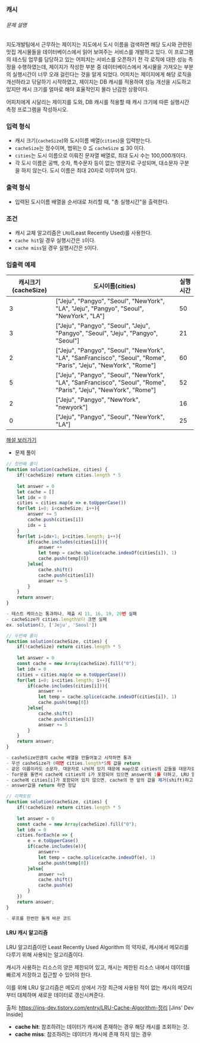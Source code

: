 ### 캐시

###### 문제 설명

지도개발팀에서 근무하는 제이지는 지도에서 도시 이름을 검색하면 해당 도시와 관련된 맛집 게시물들을 데이터베이스에서 읽어 보여주는 서비스를 개발하고 있다.
이 프로그램의 테스팅 업무를 담당하고 있는 어피치는 서비스를 오픈하기 전 각 로직에 대한 성능 측정을 수행하였는데, 제이지가 작성한 부분 중 데이터베이스에서 게시물을 가져오는 부분의 실행시간이 너무 오래 걸린다는 것을 알게 되었다.
어피치는 제이지에게 해당 로직을 개선하라고 닦달하기 시작하였고, 제이지는 DB 캐시를 적용하여 성능 개선을 시도하고 있지만 캐시 크기를 얼마로 해야 효율적인지 몰라 난감한 상황이다.

어피치에게 시달리는 제이지를 도와, DB 캐시를 적용할 때 캐시 크기에 따른 실행시간 측정 프로그램을 작성하시오.

### 입력 형식

- 캐시 크기(`cacheSize`)와 도시이름 배열(`cities`)을 입력받는다.
- `cacheSize`는 정수이며, 범위는 0 ≦ `cacheSize` ≦ 30 이다.
- `cities`는 도시 이름으로 이뤄진 문자열 배열로, 최대 도시 수는 100,000개이다.
- 각 도시 이름은 공백, 숫자, 특수문자 등이 없는 영문자로 구성되며, 대소문자 구분을 하지 않는다. 도시 이름은 최대 20자로 이루어져 있다.

### 출력 형식

- 입력된 도시이름 배열을 순서대로 처리할 때, "총 실행시간"을 출력한다.

### 조건

- 캐시 교체 알고리즘은 `LRU`(Least Recently Used)를 사용한다.
- `cache hit`일 경우 실행시간은 `1`이다.
- `cache miss`일 경우 실행시간은 `5`이다.

### 입출력 예제

| 캐시크기(cacheSize) | 도시이름(cities)                                             | 실행시간 |
| ------------------- | ------------------------------------------------------------ | -------- |
| 3                   | ["Jeju", "Pangyo", "Seoul", "NewYork", "LA", "Jeju", "Pangyo", "Seoul", "NewYork", "LA"] | 50       |
| 3                   | ["Jeju", "Pangyo", "Seoul", "Jeju", "Pangyo", "Seoul", "Jeju", "Pangyo", "Seoul"] | 21       |
| 2                   | ["Jeju", "Pangyo", "Seoul", "NewYork", "LA", "SanFrancisco", "Seoul", "Rome", "Paris", "Jeju", "NewYork", "Rome"] | 60       |
| 5                   | ["Jeju", "Pangyo", "Seoul", "NewYork", "LA", "SanFrancisco", "Seoul", "Rome", "Paris", "Jeju", "NewYork", "Rome"] | 52       |
| 2                   | ["Jeju", "Pangyo", "NewYork", "newyork"]                     | 16       |
| 0                   | ["Jeju", "Pangyo", "Seoul", "NewYork", "LA"]                 | 25       |

[해설 보러가기](http://tech.kakao.com/2017/09/27/kakao-blind-recruitment-round-1/)



- 문제 풀이

```javascript
// 첫번째 풀이
function solution(cacheSize, cities) {
    if(!cacheSize) return cities.length * 5
    
    let answer = 0
    let cache = []
    let idx = 0
    cities = cities.map(e => e.toUpperCase())
    for(let i=0; i<cacheSize; i++){
        answer += 5
        cache.push(cities[i])
        idx = i
    }
    for(let i=idx+1; i<cities.length; i++){
        if(cache.includes(cities[i])){
            answer ++
            let temp = cache.splice(cache.indexOf(cities[i]), 1)
            cache.push(temp[0])
        }else{
            cache.shift()
            cache.push(cities[i])
            answer += 5
        }
    }
    return answer;
}

- 테스트 케이스는 통과하나, 제출 시 11, 16, 19, 20번 실패
- cacheSize가 cities.length보다 크면 실패
ex. solution(3, ['Jeju', 'Seoul'])

// 두번째 풀이
function solution(cacheSize, cities) {
    if(!cacheSize) return cities.length * 5
    
    let answer = 0
    const cache = new Array(cacheSize).fill("0");
    let idx = 0
    cities = cities.map(e => e.toUpperCase())
    for(let i=0; i<cities.length; i++){
        if(cache.includes(cities[i])){
            answer ++
            let temp = cache.splice(cache.indexOf(cities[i]), 1)
            cache.push(temp[0])
        }else{
            cache.shift()
            cache.push(cities[i])
            answer += 5
        }
    }
    return answer;
}

- casheSize만큼의 cache 배열을 만들어놓고 시작하면 통과
- 우선 casheSize가 0이면 cities.length*5의 값을 return
- 같은 이름이라도 소문자, 대문자로 나눠져 있기 때문에 map으로 cities의 값들을 대문자로 변환
- for문을 돌면서 cache에 cities의 i가 포함되어 있으면 answer에 1을 더하고, LRU 알고리즘에 따라 cache에서 해당 값을 제거하고 cache 배열에 맨 뒤로 push
- cache에 cities[i]가 포함되어 있지 않으면, cache의 맨 앞의 값을 제거(shift)하고 cities[i]의 값을 push하면서 answer에 +5
- answer값을 return 하면 정답

// 리팩토링
function solution(cacheSize, cities) {
    if(!cacheSize) return cities.length * 5
    
    let answer = 0
    const cache = new Array(cacheSize).fill("0");
    let idx = 0
    cities.forEach(e => {
        e = e.toUpperCase()
        if(cache.includes(e)){
            answer++
            let temp = cache.splice(cache.indexOf(e), 1)
            cache.push(temp[0])
        }else{
            answer +=5
            cache.shift()
            cache.push(e)
        }
    })
    return answer;
}

- 루프를 한번만 돌게 바꾼 코드
```



#### LRU 캐시 알고리즘

LRU 알고리즘이란 Least Recently Used Algorithm 의 약자로, 캐시에서 메모리를 다루기 위해 사용되는 알고리즘이다.

캐시가 사용하는 리소스의 양은 제한되어 있고, 캐시는 제한된 리소스 내에서 데이터를 빠르게 저장하고 접근할 수 있어야 한다.

이를 위해 LRU 알고리즘은 메모리 상에서 가장 최근에 사용된 적이 없는 캐시의 메모리부터 대체하며 새로운 데이터로 갱신시켜준다.

출처: https://jins-dev.tistory.com/entry/LRU-Cache-Algorithm-정리 [Jins' Dev Inside]

- **cache hit**: 참조하려는 데이터가 캐시에 존재하는 경우 해당 캐시를 조회하는 것.
- **cache miss**: 참조하려는 데이터가 캐시에 존재 하지 않는 경우